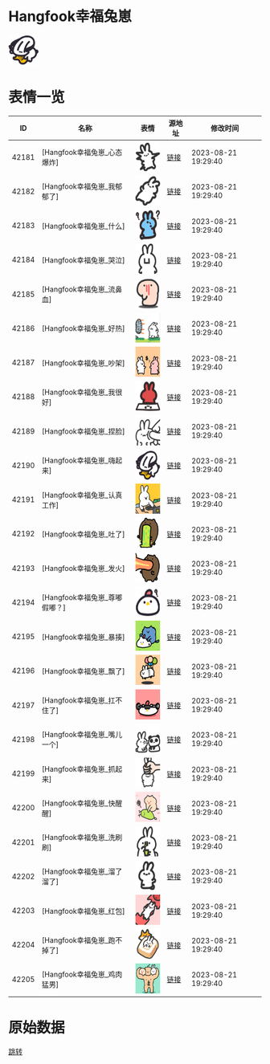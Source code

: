 # Hangfook幸福兔崽

<img src="./cover.png" height="60" alt="cover" />

# 表情一览

|ID|名称|表情|源地址|修改时间|
|----|----|----|----|----|
|42181|[Hangfook幸福兔崽_心态爆炸]|<img src="./pic/042181_%5BHangfook幸福兔崽_心态爆炸%5D.png" height="60" alt="心态爆炸"/>|[链接](https://i0.hdslb.com/bfs/garb/dfc921306b415fd6f899a3eaaeff253fead824dc.png)|2023-08-21 19:29:40|
|42182|[Hangfook幸福兔崽_我郁郁了]|<img src="./pic/042182_%5BHangfook幸福兔崽_我郁郁了%5D.png" height="60" alt="我郁郁了"/>|[链接](https://i0.hdslb.com/bfs/garb/720ed26c0db370f5cbccf0d0c067575bafdaded0.png)|2023-08-21 19:29:40|
|42183|[Hangfook幸福兔崽_什么]|<img src="./pic/042183_%5BHangfook幸福兔崽_什么%5D.png" height="60" alt="什么"/>|[链接](https://i0.hdslb.com/bfs/garb/c2f0ebed4c59f839542b7f6d4624a0cc8861a08e.png)|2023-08-21 19:29:40|
|42184|[Hangfook幸福兔崽_哭泣]|<img src="./pic/042184_%5BHangfook幸福兔崽_哭泣%5D.png" height="60" alt="哭泣"/>|[链接](https://i0.hdslb.com/bfs/garb/e11861098a3f0015f13cc8614c9a7a2c772c5bf1.png)|2023-08-21 19:29:40|
|42185|[Hangfook幸福兔崽_流鼻血]|<img src="./pic/042185_%5BHangfook幸福兔崽_流鼻血%5D.png" height="60" alt="流鼻血"/>|[链接](https://i0.hdslb.com/bfs/garb/28510885096bd5f54509a4614d62a675b85ae7f4.png)|2023-08-21 19:29:40|
|42186|[Hangfook幸福兔崽_好热]|<img src="./pic/042186_%5BHangfook幸福兔崽_好热%5D.png" height="60" alt="好热"/>|[链接](https://i0.hdslb.com/bfs/garb/b20aa57847448f5403e7aba0bdab644bd015e6a5.png)|2023-08-21 19:29:40|
|42187|[Hangfook幸福兔崽_吵架]|<img src="./pic/042187_%5BHangfook幸福兔崽_吵架%5D.png" height="60" alt="吵架"/>|[链接](https://i0.hdslb.com/bfs/garb/4311d746dfd59e3a5dcb0bf61699638a44a8b1c9.png)|2023-08-21 19:29:40|
|42188|[Hangfook幸福兔崽_我很好]|<img src="./pic/042188_%5BHangfook幸福兔崽_我很好%5D.png" height="60" alt="我很好"/>|[链接](https://i0.hdslb.com/bfs/garb/65e44bdb3aadfe951762505b737eee37c4d93158.png)|2023-08-21 19:29:40|
|42189|[Hangfook幸福兔崽_捏脸]|<img src="./pic/042189_%5BHangfook幸福兔崽_捏脸%5D.png" height="60" alt="捏脸"/>|[链接](https://i0.hdslb.com/bfs/garb/861c9584f0dd3006a31d15d04e235ae4dca8e863.png)|2023-08-21 19:29:40|
|42190|[Hangfook幸福兔崽_嗨起来]|<img src="./pic/042190_%5BHangfook幸福兔崽_嗨起来%5D.png" height="60" alt="嗨起来"/>|[链接](https://i0.hdslb.com/bfs/garb/ee72951509183071c2a67ff5dbd2c98e551e53b0.png)|2023-08-21 19:29:40|
|42191|[Hangfook幸福兔崽_认真工作]|<img src="./pic/042191_%5BHangfook幸福兔崽_认真工作%5D.png" height="60" alt="认真工作"/>|[链接](https://i0.hdslb.com/bfs/garb/6fc8b1981cdf667ebc9d592dfa65561313eedcc9.png)|2023-08-21 19:29:40|
|42192|[Hangfook幸福兔崽_吐了]|<img src="./pic/042192_%5BHangfook幸福兔崽_吐了%5D.png" height="60" alt="吐了"/>|[链接](https://i0.hdslb.com/bfs/garb/04bd05c2a71dbdf7605d6f93fd696f98808d47a3.png)|2023-08-21 19:29:40|
|42193|[Hangfook幸福兔崽_发火]|<img src="./pic/042193_%5BHangfook幸福兔崽_发火%5D.png" height="60" alt="发火"/>|[链接](https://i0.hdslb.com/bfs/garb/d7cf1200c49b3bf18d5e4e7225fdd5870510543a.png)|2023-08-21 19:29:40|
|42194|[Hangfook幸福兔崽_尊嘟假嘟？]|<img src="./pic/042194_%5BHangfook幸福兔崽_尊嘟假嘟？%5D.png" height="60" alt="尊嘟假嘟？"/>|[链接](https://i0.hdslb.com/bfs/garb/0aab2f1d1f884fbf2e89e3fd1cee3b7e60f1618f.png)|2023-08-21 19:29:40|
|42195|[Hangfook幸福兔崽_暴揍]|<img src="./pic/042195_%5BHangfook幸福兔崽_暴揍%5D.png" height="60" alt="暴揍"/>|[链接](https://i0.hdslb.com/bfs/garb/6f58a7aa6cdfcf2a26c6582f7b4138af87d5f031.png)|2023-08-21 19:29:40|
|42196|[Hangfook幸福兔崽_飘了]|<img src="./pic/042196_%5BHangfook幸福兔崽_飘了%5D.png" height="60" alt="飘了"/>|[链接](https://i0.hdslb.com/bfs/garb/b2e42f3eade581e0bc6fe5a6df279ca7dc77bde9.png)|2023-08-21 19:29:40|
|42197|[Hangfook幸福兔崽_扛不住了]|<img src="./pic/042197_%5BHangfook幸福兔崽_扛不住了%5D.png" height="60" alt="扛不住了"/>|[链接](https://i0.hdslb.com/bfs/garb/65fd278b600b1a6c2840c8d43b859889a340aa8b.png)|2023-08-21 19:29:40|
|42198|[Hangfook幸福兔崽_嘴儿一个]|<img src="./pic/042198_%5BHangfook幸福兔崽_嘴儿一个%5D.png" height="60" alt="嘴儿一个"/>|[链接](https://i0.hdslb.com/bfs/garb/4e163d1972fa507e979bf16f14a4ca47702be0ae.png)|2023-08-21 19:29:40|
|42199|[Hangfook幸福兔崽_抓起来]|<img src="./pic/042199_%5BHangfook幸福兔崽_抓起来%5D.png" height="60" alt="抓起来"/>|[链接](https://i0.hdslb.com/bfs/garb/82cbef53b79e86c97024b8f2854c5e1bfd1e7277.png)|2023-08-21 19:29:40|
|42200|[Hangfook幸福兔崽_快醒醒]|<img src="./pic/042200_%5BHangfook幸福兔崽_快醒醒%5D.png" height="60" alt="快醒醒"/>|[链接](https://i0.hdslb.com/bfs/garb/676875aa478c58df3f0816a4517b9a5788a87999.png)|2023-08-21 19:29:40|
|42201|[Hangfook幸福兔崽_洗刷刷]|<img src="./pic/042201_%5BHangfook幸福兔崽_洗刷刷%5D.png" height="60" alt="洗刷刷"/>|[链接](https://i0.hdslb.com/bfs/garb/c6dbe018499d454e6616da0204ced0bfbb787092.png)|2023-08-21 19:29:40|
|42202|[Hangfook幸福兔崽_溜了溜了]|<img src="./pic/042202_%5BHangfook幸福兔崽_溜了溜了%5D.png" height="60" alt="溜了溜了"/>|[链接](https://i0.hdslb.com/bfs/garb/57b4296607eaa99eca3760d0a6eed746269843d0.png)|2023-08-21 19:29:40|
|42203|[Hangfook幸福兔崽_红包]|<img src="./pic/042203_%5BHangfook幸福兔崽_红包%5D.png" height="60" alt="红包"/>|[链接](https://i0.hdslb.com/bfs/garb/8453a322612f0bdcbdddcd3606b07763383ebab6.png)|2023-08-21 19:29:40|
|42204|[Hangfook幸福兔崽_跑不掉了]|<img src="./pic/042204_%5BHangfook幸福兔崽_跑不掉了%5D.png" height="60" alt="跑不掉了"/>|[链接](https://i0.hdslb.com/bfs/garb/baaa08bca9c1c1ba4180ca31233af7c475febcef.png)|2023-08-21 19:29:40|
|42205|[Hangfook幸福兔崽_鸡肉猛男]|<img src="./pic/042205_%5BHangfook幸福兔崽_鸡肉猛男%5D.png" height="60" alt="鸡肉猛男"/>|[链接](https://i0.hdslb.com/bfs/garb/e6f35bfa0efd519db9888d9cd7ac61c3ab9c5a6f.png)|2023-08-21 19:29:40|

# 原始数据

[跳转](./raw.json)

